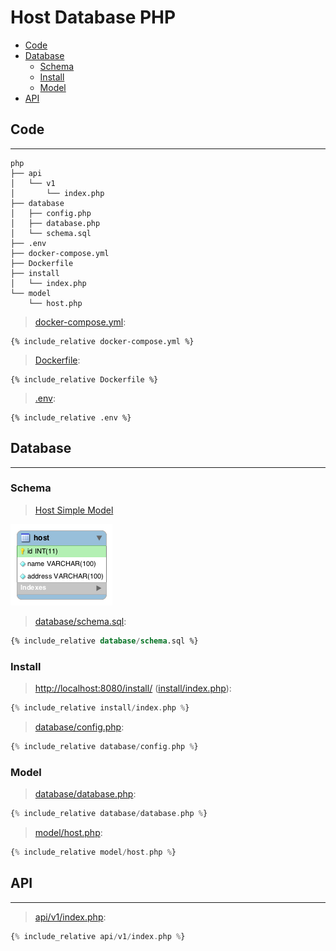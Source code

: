 # Host Database PHP

- [Code](#code)
- [Database](#database)
  - [Schema](#schema)
  - [Install](#install)
  - [Model](#model)
- [API](#api)

## Code

---

```
php
├── api
│   └── v1
│       └── index.php
├── database
│   ├── config.php
│   ├── database.php
│   └── schema.sql
├── .env
├── docker-compose.yml
├── Dockerfile
├── install
│   └── index.php
└── model
    └── host.php
```

> [docker-compose.yml](docker-compose.yml):

```
{% include_relative docker-compose.yml %}
```

> [Dockerfile](Dockerfile):

```
{% include_relative Dockerfile %}
```

> [.env](.env):

```
{% include_relative .env %}
```

## Database

---

### Schema

> [Host Simple Model](../../../../stdlib/pdo/codes/host-simple/)

![](assets/schema.png)

> [database/schema.sql](database/schema.sql):

```sql
{% include_relative database/schema.sql %}
```

### Install

> [http://localhost:8080/install/](http://localhost:8080/install/) ([install/index.php](install/index.php)):

```php
{% include_relative install/index.php %}
```

> [database/config.php](database/config.php):

```php
{% include_relative database/config.php %}
```

### Model

> [database/database.php](database/database.php):

```php
{% include_relative database/database.php %}
```

> [model/host.php](model/host.php):

```php
{% include_relative model/host.php %}
```

## API

---

> [api/v1/index.php](api/v1/index.php):

```php
{% include_relative api/v1/index.php %}
```
